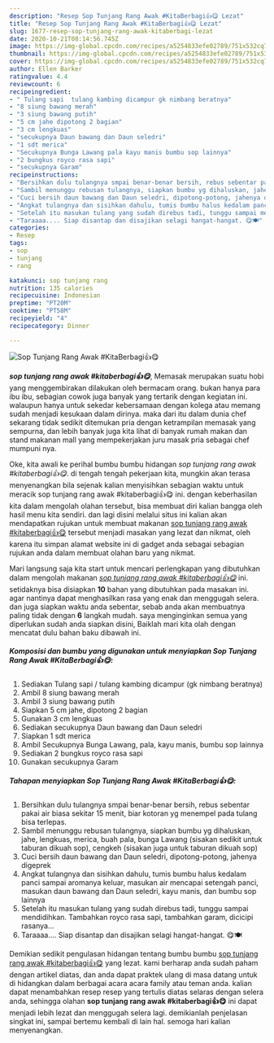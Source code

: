 ```yaml
---
description: "Resep Sop Tunjang Rang Awak #KitaBerbagi👍😋 Lezat"
title: "Resep Sop Tunjang Rang Awak #KitaBerbagi👍😋 Lezat"
slug: 1677-resep-sop-tunjang-rang-awak-kitaberbagi-lezat
date: 2020-10-21T08:14:56.745Z
image: https://img-global.cpcdn.com/recipes/a5254833efe02789/751x532cq70/sop-tunjang-rang-awak-kitaberbagi👍😋-foto-resep-utama.jpg
thumbnail: https://img-global.cpcdn.com/recipes/a5254833efe02789/751x532cq70/sop-tunjang-rang-awak-kitaberbagi👍😋-foto-resep-utama.jpg
cover: https://img-global.cpcdn.com/recipes/a5254833efe02789/751x532cq70/sop-tunjang-rang-awak-kitaberbagi👍😋-foto-resep-utama.jpg
author: Ellen Barker
ratingvalue: 4.4
reviewcount: 6
recipeingredient:
- " Tulang sapi  tulang kambing dicampur gk nimbang beratnya"
- "8 siung bawang merah"
- "3 siung bawang putih"
- "5 cm jahe dipotong 2 bagian"
- "3 cm lengkuas"
- "secukupnya Daun bawang dan Daun seledri"
- "1 sdt merica"
- "Secukupnya Bunga Lawang pala kayu manis bumbu sop lainnya"
- "2 bungkus royco rasa sapi"
- "secukupnya Garam"
recipeinstructions:
- "Bersihkan dulu tulangnya smpai benar-benar bersih, rebus sebentar pakai air biasa sekitar 15 menit, biar kotoran yg menempel pada tulang bisa terlepas."
- "Sambil menunggu rebusan tulangnya, siapkan bumbu yg dihaluskan, jahe, lengkuas, merica, buah pala, bunga Lawang (sisakan sedikit untuk taburan dikuah sop), cengkeh (sisakan juga untuk taburan dikuah sop)"
- "Cuci bersih daun bawang dan Daun seledri, dipotong-potong, jahenya digeprek"
- "Angkat tulangnya dan sisihkan dahulu, tumis bumbu halus kedalam panci sampai aromanya keluar, masukan air mencapai setengah panci, masukan daun bawang dan Daun seledri, kayu manis, dan bumbu sop lainnya"
- "Setelah itu masukan tulang yang sudah direbus tadi, tunggu sampai mendidihkan. Tambahkan royco rasa sapi, tambahkan garam, dicicipi rasanya..."
- "Taraaaa.... Siap disantap dan disajikan selagi hangat-hangat. 😋🍽️"
categories:
- Resep
tags:
- sop
- tunjang
- rang

katakunci: sop tunjang rang 
nutrition: 135 calories
recipecuisine: Indonesian
preptime: "PT20M"
cooktime: "PT58M"
recipeyield: "4"
recipecategory: Dinner

---
```



![Sop Tunjang Rang Awak #KitaBerbagi👍😋](https://img-global.cpcdn.com/recipes/a5254833efe02789/751x532cq70/sop-tunjang-rang-awak-kitaberbagi👍😋-foto-resep-utama.jpg)

<b><i>sop tunjang rang awak #kitaberbagi👍😋</i></b>, Memasak merupakan suatu hobi yang menggembirakan dilakukan oleh bermacam orang. bukan hanya para ibu ibu, sebagian cowok juga banyak yang tertarik dengan kegiatan ini. walaupun hanya untuk sekedar kebersamaan dengan kolega atau memang sudah menjadi kesukaan dalam dirinya. maka dari itu dalam dunia chef sekarang tidak sedikit ditemukan pria dengan ketrampilan memasak yang sempurna, dan lebih banyak juga kita lihat di banyak rumah makan dan stand makanan mall yang mempekerjakan juru masak pria sebagai chef mumpuni nya.



Oke, kita awali ke perihal bumbu bumbu hidangan <i>sop tunjang rang awak #kitaberbagi👍😋</i>. di tengah tengah pekerjaan kita, mungkin akan terasa menyenangkan bila sejenak kalian menyisihkan sebagian waktu untuk meracik sop tunjang rang awak #kitaberbagi👍😋 ini. dengan keberhasilan kita dalam mengolah olahan tersebut, bisa membuat diri kalian bangga oleh hasil menu kita sendiri. dan lagi disini melalui situs ini kalian akan mendapatkan rujukan untuk membuat makanan <u>sop tunjang rang awak #kitaberbagi👍😋</u> tersebut menjadi masakan yang lezat dan nikmat, oleh karena itu simpan alamat website ini di gadget anda sebagai sebagian rujukan anda dalam membuat olahan baru yang nikmat.


Mari langsung saja kita start untuk mencari perlengkapan yang dibutuhkan dalam mengolah makanan <u><i>sop tunjang rang awak #kitaberbagi👍😋</i></u> ini. setidaknya bisa disiapkan <b>10</b> bahan yang dibutuhkan pada masakan ini. agar nantinya dapat menghasilkan rasa yang enak dan menggugah selera. dan juga siapkan waktu anda sebentar, sebab anda akan membuatnya paling tidak dengan <b>6</b> langkah mudah. saya menginginkan semua yang diperlukan sudah anda siapkan disini, Baiklah mari kita olah dengan mencatat dulu bahan baku dibawah ini.

<!--inarticleads1-->

##### Komposisi dan bumbu yang digunakan untuk menyiapkan Sop Tunjang Rang Awak #KitaBerbagi👍😋:

1. Sediakan  Tulang sapi / tulang kambing dicampur (gk nimbang beratnya)
1. Ambil 8 siung bawang merah
1. Ambil 3 siung bawang putih
1. Siapkan 5 cm jahe, dipotong 2 bagian
1. Gunakan 3 cm lengkuas
1. Sediakan secukupnya Daun bawang dan Daun seledri
1. Siapkan 1 sdt merica
1. Ambil Secukupnya Bunga Lawang, pala, kayu manis, bumbu sop lainnya
1. Sediakan 2 bungkus royco rasa sapi
1. Gunakan secukupnya Garam




<!--inarticleads2-->

##### Tahapan menyiapkan Sop Tunjang Rang Awak #KitaBerbagi👍😋:

1. Bersihkan dulu tulangnya smpai benar-benar bersih, rebus sebentar pakai air biasa sekitar 15 menit, biar kotoran yg menempel pada tulang bisa terlepas.
1. Sambil menunggu rebusan tulangnya, siapkan bumbu yg dihaluskan, jahe, lengkuas, merica, buah pala, bunga Lawang (sisakan sedikit untuk taburan dikuah sop), cengkeh (sisakan juga untuk taburan dikuah sop)
1. Cuci bersih daun bawang dan Daun seledri, dipotong-potong, jahenya digeprek
1. Angkat tulangnya dan sisihkan dahulu, tumis bumbu halus kedalam panci sampai aromanya keluar, masukan air mencapai setengah panci, masukan daun bawang dan Daun seledri, kayu manis, dan bumbu sop lainnya
1. Setelah itu masukan tulang yang sudah direbus tadi, tunggu sampai mendidihkan. Tambahkan royco rasa sapi, tambahkan garam, dicicipi rasanya...
1. Taraaaa.... Siap disantap dan disajikan selagi hangat-hangat. 😋🍽️




Demikian sedikit pengulasan hidangan tentang bumbu bumbu <u>sop tunjang rang awak #kitaberbagi👍😋</u> yang lezat. kami berharap anda sudah paham dengan artikel diatas, dan anda dapat praktek ulang di masa datang untuk di hidangkan dalam berbagai acara acara family atau teman anda. kalian dapat menambahkan resep resep yang tertulis diatas selaras dengan selera anda, sehingga olahan <b>sop tunjang rang awak #kitaberbagi👍😋</b> ini dapat menjadi lebih lezat dan menggugah selera lagi. demikianlah penjelasan singkat ini, sampai bertemu kembali di lain hal. semoga hari kalian menyenangkan.
